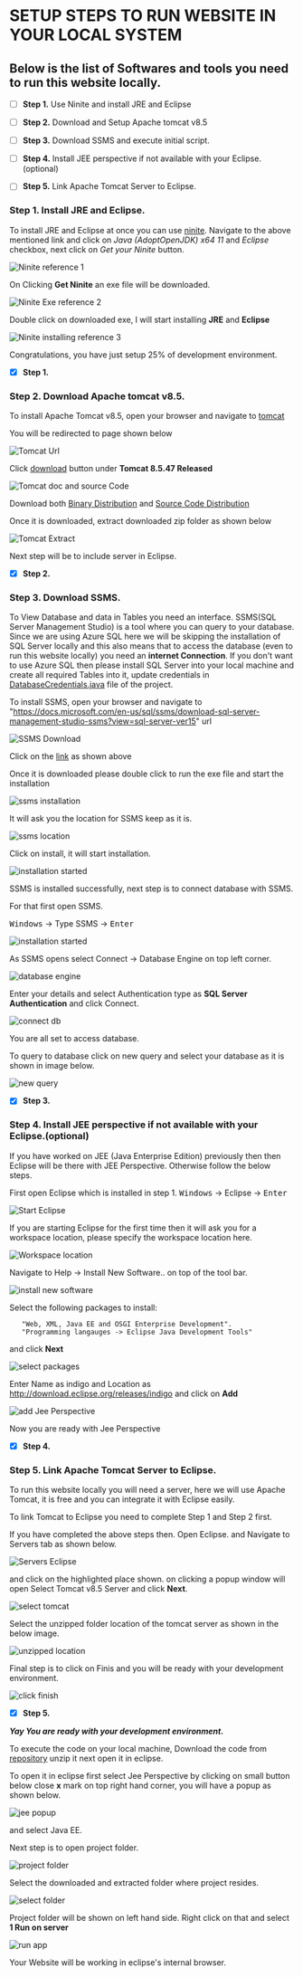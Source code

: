 # SETUP STEPS TO RUN WEBSITE IN YOUR LOCAL SYSTEM

  ## Below is the list of Softwares and tools you need to run this website locally.

   * [ ] **Step 1.** Use Ninite and install JRE and Eclipse

   * [ ] **Step 2.** Download and Setup Apache tomcat v8.5
  
   * [ ] **Step 3.** Download SSMS and execute initial script.
  
   * [ ] **Step 4.** Install JEE perspective if not available with your Eclipse.(optional)
   
   * [ ] **Step 5.** Link Apache Tomcat Server to Eclipse.
  
  
  
  ### **Step 1.** Install JRE and Eclipse.
  
   To install JRE and Eclipse at once you can use [ninite](https://ninite.com/).
   Navigate to the above mentioned link and click on _Java (AdoptOpenJDK) x64 11_ and _Eclipse_ checkbox, next click on _Get your Ninite_     button.
  
   ![Ninite reference 1](documentImages/ninite1.png)
   
   On Clicking  **Get Ninite** an exe file will be downloaded.
   
   ![Ninite Exe reference 2](documentImages/screenshot001.png)
   
   Double click on downloaded exe, I will start installing **JRE** and **Eclipse**
   
   ![Ninite installing reference 3](documentImages/screenshot002.png)
  
   Congratulations, you have just setup 25% of development environment.
  
   * [x] **Step 1.**

### **Step 2.** Download Apache tomcat v8.5.

  To install Apache Tomcat v8.5, open your browser and navigate to [tomcat](http://tomcat.apache.org/)
  
  You will be redirected to page shown below
  
  ![Tomcat Url](documentImages/tomcatDownload.png)
  
  Click [download](https://tomcat.apache.org/download-80.cgi) button under **Tomcat 8.5.47 Released**
  
  ![Tomcat doc and source Code](documentImages/downloaddocAndzip.png)
  
  Download both [Binary Distribution](http://apachemirror.wuchna.com/tomcat/tomcat-8/v8.5.47/bin/apache-tomcat-8.5.47-windows-x64.zip) and [Source Code Distribution](http://apachemirror.wuchna.com/tomcat/tomcat-8/v8.5.47/bin/embed/apache-tomcat-8.5.47-embed.zip)
  
  Once it is downloaded, extract downloaded zip folder as shown below
  
  ![Tomcat Extract](documentImages/extractTomcat.png)
  
  Next step will be to include server in Eclipse.
  
  * [x] **Step 2.**
  
### **Step 3.** Download SSMS.

  To View Database and data in Tables you need an interface. SSMS(SQL Server Management Studio) is a tool where you can query to your database. Since we are using Azure SQL here we will be skipping the installation of SQL Server locally and this also means that to access the database (even to run this website locally) you need an **internet Connection**. If you don't want to use Azure SQL then please install SQL Server into your local machine and create all required Tables into it, update credentials in [DatabaseCredentials.java](OHGH/project/src/com/ohdgh/db/DatabaseCredentials.java) file of the project.
  
  To install SSMS, open your browser and navigate to "https://docs.microsoft.com/en-us/sql/ssms/download-sql-server-management-studio-ssms?view=sql-server-ver15" url
  
  ![SSMS Download](documentImages/ssmsDownload.png)
  
  Click on the [link](https://aka.ms/ssmsfullsetup) as shown above
  
  Once it is downloaded please double click to run the exe file and start the installation
  
  ![ssms installation](documentImages/runDownloadedExe.png)
  
  It will ask you the location for SSMS keep as it is.
  
  ![ssms location](documentImages/installssms.png)
  
  Click on install, it will start installation.
  
  ![installation started](documentImages/installedssms.png)
  
  SSMS is installed successfully, next step is to connect database with SSMS.
  
  For that first open SSMS.
  
  <kbd>Windows</kbd> -> Type SSMS -> <kbd>Enter</kbd>
  
  ![installation started](documentImages/openssms001.png)
  
  As SSMS opens select Connect -> Database Engine on top left corner.
  
  ![database engine](documentImages/connectdb001.png)
  
  Enter your details and select Authentication type as **SQL Server Authentication** and click Connect.
  
  ![connect db](documentImages/connectDB.png)
  
  You are all set to access database.
  
  To query to database click on new query and select your database as it is shown in image below.
  
  ![new query](documentImages/newQuery.png)
  
  * [x] **Step 3.**
  
### **Step 4.** Install JEE perspective if not available with your Eclipse.(optional)
  If you have worked on JEE (Java Enterprise Edition) previously then then Eclipse will be there with JEE Perspective.
  Otherwise follow the below steps.
  
  First open Eclipse which is installed in step 1.
  <kbd>Windows</kbd> -> Eclipse -> <kbd>Enter</kbd>
  
  ![Start Eclipse](documentImages/openEclipse.png)
  
  If you are starting Eclipse for the first time then it will ask you for a workspace location, please specify the workspace location here.
  
  ![Workspace location](documentImages/selectWorkSpace.png)
  
  Navigate to Help -> Install New Software.. on top of the tool bar.
  
  ![install new software](documentImages/JEEPerspective001.png)
  
  Select the following packages to install:

       "Web, XML, Java EE and OSGI Enterprise Development". 
       "Programming langauges -> Eclipse Java Development Tools"
       
  and click **Next**
       
  ![select packages](documentImages/softwareSelection.png)
  
  Enter Name as indigo and Location as http://download.eclipse.org/releases/indigo and click on **Add**
  
  ![add Jee Perspective](documentImages/JeeNameUrl.png)
  
  Now you are ready with Jee Perspective
  
  * [x] **Step 4.**
  
### **Step 5.** Link Apache Tomcat Server to Eclipse.
  To run this website locally you will need a server, here we will use Apache Tomcat, it is free and you can integrate it with Eclipse easily.
  
  To link Tomcat to Eclipse you need to complete Step 1 and Step 2 first.
  
If you have completed the above steps then.
Open Eclipse.
and Navigate to Servers tab as shown below.

![Servers Eclipse](documentImages/clickOnServers.png)

and click on the highlighted place shown.
on clicking a popup window will open
Select Tomcat v8.5 Server and click **Next**.

![select tomcat](documentImages/select8.5.png)

Select the unzipped folder location of the tomcat server as shown in the below image.

![unzipped location](documentImages/selectUnzippedLocation.png)

Final step is to click on Finis and you will be ready with your development environment.

![click finish](documentImages/clickFinish.png)

* [x] **Step 5.**

***Yay You are ready with your development environment.***
  
To execute the code on your local machine, Download the code from [repository](https://github.com/kumaramitrou/OHGH/tree/ohdgh) unzip it next open it in eclipse.

To open it in eclipse first select Jee Perspective by clicking on small button below close **x** mark on top right hand corner, you will have a popup as shown below.

![jee popup](documentImages/selectJEEperspective.png)

and select Java EE.

Next step is to open project folder.

![project folder](documentImages/openprojectfolder.png)

Select the downloaded and extracted folder where project resides.

![select folder](documentImages/selectfolder.png)

Project folder will be shown on left hand side.
Right click on that and select **1 Run on server**

![run app](documentImages/runproject.png)

Your Website will be working in eclipse's internal browser.







